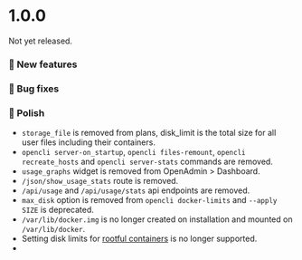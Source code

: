 # 1.0.0

Not yet released.

### 🚀 New features

### 🐛 Bug fixes


### 💅 Polish
- `storage_file` is removed from plans, disk_limit is the total size for all user files including their containers.
- `opencli server-on_startup`, `opencli files-remount`, `opencli recreate_hosts` and `opencli server-stats` commands are removed.
- `usage_graphs` widget is removed from OpenAdmin > Dashboard.
- `/json/show_usage_stats` route is removed.
- `/api/usage` and `/api/usage/stats` api endpoints are removed.
- `max_disk` option is removed from `opencli docker-limits` and  `--apply SIZE` is deprecated.
- `/var/lib/docker.img` is no longer created on installation and mounted on `/var/lib/docker`.
- Setting disk limits for [rootful containers](https://github.com/stefanpejcic/openpanel-configuration/blob/main/docker/compose/newer-docker-compose.yml) is no longer supported.
- 
